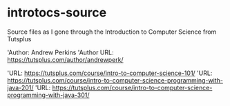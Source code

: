 introtocs-source
================

Source files as I gone through the Introduction to Computer Science from Tutsplus

'Author: Andrew Perkins
'Author URL: https://tutsplus.com/author/andrewperk/

'URL: https://tutsplus.com/course/intro-to-computer-science-101/
'URL: https://tutsplus.com/course/intro-to-computer-science-programming-with-java-201/
'URL: https://tutsplus.com/course/intro-to-computer-science-programming-with-java-301/
